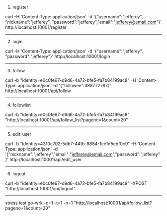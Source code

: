 1. register

curl -H 'Content-Type: application/json' -d '{"username":"jefferey", "nickname":"jefferey", "password":"jefferey","email":"jefferey@email.com"}' http://localhost:10001/register

----------------------------------------------------------------------

2. login

curl -H 'Content-Type: application/json' -d '{"username":"jefferey", "password":"jefferey"}' http://localhost:10001/login

----------------------------------------------------------------------

3. follow

curl -b "identity=e0c0fe67-d9d6-4a72-bfe5-fa7b84199ac8" -H 'Content-Type: application/json' -d '{"followee":388772787}' http://localhost:10001/api/follow

----------------------------------------------------------------------

4. followlist

curl -b "identity=e0c0fe67-d9d6-4a72-bfe5-fa7b84199ac8" "http://localhost:10001/api/follow_list?pageno=1&count=20"

----------------------------------------------------------------------

5. edit_user

curl -b "identity=4310c702-5db7-44fb-8884-1cc1d5ebf0c9" -H 'Content-Type: application/json' -d '{"nickname":"jefferey","email":"jefferey@email.com","password":"jefferey"}' http://localhost:10001/api/edit_user

----------------------------------------------------------------------

6. logout

curl -b "identity=e0c0fe67-d9d6-4a72-bfe5-fa7b84199ac8" -XPOST "http://localhost:10001/api/logout"

----------------------------------------------------------------------

stress test
go-wrk -c=1 -t=1 -n=1 "http://localhost:10001/api/follow_list?pageno=1&count=20"
